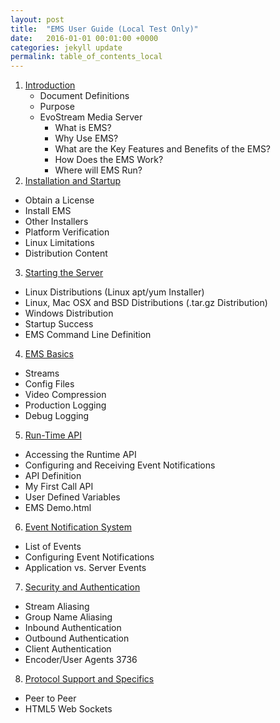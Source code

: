 ```yaml
---
layout: post
title:  "EMS User Guide (Local Test Only)"
date:   2016-01-01 00:01:00 +0000
categories: jekyll update
permalink: table_of_contents_local
---
```


1. [Introduction](/introduction)
   - Document Definitions
   - Purpose
   - EvoStream Media Server
     - What is EMS?
     - Why Use EMS?
     - What are the Key Features and Benefits of the EMS?
     - How Does the EMS Work?
     - Where will EMS Run?
2. [Installation and Startup](/installation)
  - Obtain a License
  - Install EMS
  - Other Installers
  - Platform Verification
  - Linux Limitations
  - Distribution Content
3. [Starting the Server](/startingserver)
  - Linux Distributions (Linux apt/yum Installer)
  - Linux, Mac OSX and BSD Distributions (.tar.gz Distribution)
  - Windows Distribution
  - Startup Success
  - EMS Command Line Definition
4. [EMS Basics](/emsbasics)
  - Streams
  - Config Files
  - Video Compression
  - Production Logging
  - Debug Logging
5. [Run-Time API](/runtimeapi)
  - Accessing the Runtime API
  - Configuring and Receiving Event Notifications
  - API Definition
  - My First Call API
  - User Defined Variables
  - EMS Demo.html
6. [Event Notification System](/eventnotification)
  - List of Events
  - Configuring Event Notifications
  - Application vs. Server Events
7. [Security and Authentication](/security)
  - Stream Aliasing
  - Group Name Aliasing
  - Inbound Authentication
  - Outbound Authentication
  - Client Authentication
  - Encoder/User Agents 3736
8. [Protocol Support and Specifics](/protocolsupport)
  - Peer to Peer
  - HTML5 Web Sockets

